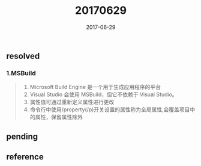 ﻿---
title: "20170629"
date: 2017-06-29
category: ["daily","2017"]
tags: ["msbuild"]
toc: true
---

<!--more-->

## resolved

### 1.MSBuild
> 1. Microsoft Build Engine 是一个用于生成应用程序的平台
> 2. Visual Studio 会使用 MSBuild，但它不依赖于 Visual Studio。
> 3. 属性值可通过重新定义属性进行更改
> 4. 命令行中使用/property(/p)开关设置的属性称为全局属性,会覆盖项目中的属性，保留属性除外

## pending

## reference
